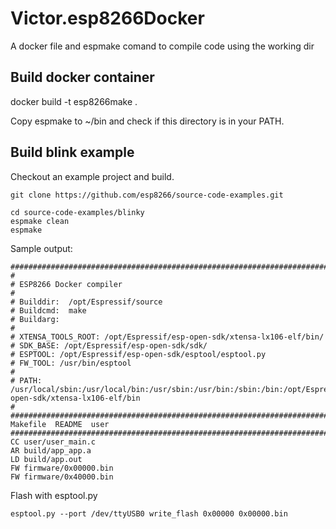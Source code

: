 # Victor.esp8266Docker
A docker file and espmake comand to compile code using the working dir


## Build docker container
docker build -t esp8266make .

Copy espmake to ~/bin and check if this directory is in your PATH.

## Build blink example
Checkout an example project and build.

	git clone https://github.com/esp8266/source-code-examples.git

	cd source-code-examples/blinky
	espmake clean
	espmake

Sample output:

	############################################################################
	#
	# ESP8266 Docker compiler
	#
	# Builddir:  /opt/Espressif/source
	# Buildcmd:  make
	# Buildarg:
	#
	# XTENSA_TOOLS_ROOT: /opt/Espressif/esp-open-sdk/xtensa-lx106-elf/bin/
	# SDK_BASE: /opt/Espressif/esp-open-sdk/sdk/
	# ESPTOOL: /opt/Espressif/esp-open-sdk/esptool/esptool.py
	# FW_TOOL: /usr/bin/esptool
	#
	# PATH: /usr/local/sbin:/usr/local/bin:/usr/sbin:/usr/bin:/sbin:/bin:/opt/Espressif/esp-open-sdk/xtensa-lx106-elf/bin
	#
	############################################################################
	Makefile  README  user
	############################################################################
	CC user/user_main.c
	AR build/app_app.a
	LD build/app.out
	FW firmware/0x00000.bin
	FW firmware/0x40000.bin


Flash with esptool.py

	esptool.py --port /dev/ttyUSB0 write_flash 0x00000 0x00000.bin
